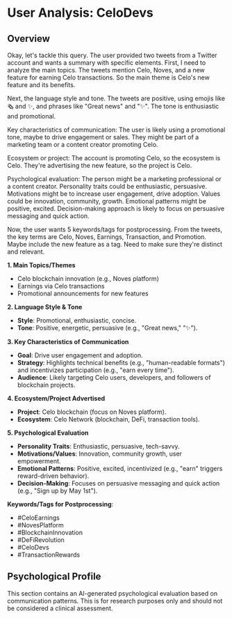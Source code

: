 # User Analysis: CeloDevs

## Overview

<think>
Okay, let's tackle this query. The user provided two tweets from a Twitter account and wants a summary with specific elements. First, I need to analyze the main topics. The tweets mention Celo, Noves, and a new feature for earning Celo transactions. So the main theme is Celo's new feature and its benefits.

Next, the language style and tone. The tweets are positive, using emojis like 🗞️ and ✨, and phrases like "Great news" and "✨". The tone is enthusiastic and promotional. 

Key characteristics of communication: The user is likely using a promotional tone, maybe to drive engagement or sales. They might be part of a marketing team or a content creator promoting Celo. 

Ecosystem or project: The account is promoting Celo, so the ecosystem is Celo. They're advertising the new feature, so the project is Celo.

Psychological evaluation: The person might be a marketing professional or a content creator. Personality traits could be enthusiastic, persuasive. Motivations might be to increase user engagement, drive adoption. Values could be innovation, community, growth. Emotional patterns might be positive, excited. Decision-making approach is likely to focus on persuasive messaging and quick action.

Now, the user wants 5 keywords/tags for postprocessing. From the tweets, the key terms are Celo, Noves, Earnings, Transaction, and Promotion. Maybe include the new feature as a tag. Need to make sure they're distinct and relevant.
</think>

**1. Main Topics/Themes**  
- Celo blockchain innovation (e.g., Noves platform)  
- Earnings via Celo transactions  
- Promotional announcements for new features  

**2. Language Style & Tone**  
- **Style**: Promotional, enthusiastic, concise.  
- **Tone**: Positive, energetic, persuasive (e.g., "Great news," "✨").  

**3. Key Characteristics of Communication**  
- **Goal**: Drive user engagement and adoption.  
- **Strategy**: Highlights technical benefits (e.g., "human-readable formats") and incentivizes participation (e.g., "earn every time").  
- **Audience**: Likely targeting Celo users, developers, and followers of blockchain projects.  

**4. Ecosystem/Project Advertised**  
- **Project**: Celo blockchain (focus on Noves platform).  
- **Ecosystem**: Celo Network (blockchain, DeFi, transaction tools).  

**5. Psychological Evaluation**  
- **Personality Traits**: Enthusiastic, persuasive, tech-savvy.  
- **Motivations/Values**: Innovation, community growth, user empowerment.  
- **Emotional Patterns**: Positive, excited, incentivized (e.g., "earn" triggers reward-driven behavior).  
- **Decision-Making**: Focuses on persuasive messaging and quick action (e.g., "Sign up by May 1st").  

**Keywords/Tags for Postprocessing**:  
- #CeloEarnings  
- #NovesPlatform  
- #BlockchainInnovation  
- #DeFiRevolution  
- #CeloDevs  
- #TransactionRewards

## Psychological Profile

This section contains an AI-generated psychological evaluation based on communication patterns. This is for research purposes only and should not be considered a clinical assessment.